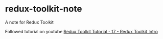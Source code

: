 # redux-toolkit-note
A note for Redux Toolkit

Followed tutorial on youtube
[Redux Toolkit Tutorial - 17 - Redux Toolkit Intro](https://www.youtube.com/watch?v=edkBAL27Y9k&list=PLC3y8-rFHvwiaOAuTtVXittwybYIorRB3&index=17&ab_channel=Codevolution)